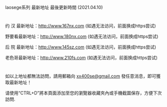 laosege系列 最新地址 最後更新時間 (2021.04.10)
#
约 汉 最新地址：http://www.167nx.com   (如遇无法访问，前面换成https尝试)

野要看最新地址：http://www.180nx.com   (如遇无法访问，前面换成https尝试)

后 院 最新地址：http://www.145sz.com   (如遇无法访问，前面换成https尝试)

老色哥最新地址：http://www.210fs.com   (如遇无法访问，前面换成https尝试)
#
如以上地址都無法訪問，請用郵箱向 xx400se@gmail.com 發任意消息，即可獲取最新地址！

请使用“CTRL+D”將本頁面添加至您的瀏覽器收藏夾內或手機截圖保存，方便下次訪問.
